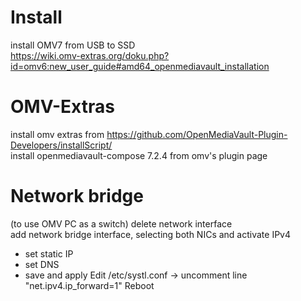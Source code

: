 # Install
install OMV7 from USB to SSD  
https://wiki.omv-extras.org/doku.php?id=omv6:new_user_guide#amd64_openmediavault_installation  
# OMV-Extras
install omv extras from https://github.com/OpenMediaVault-Plugin-Developers/installScript/  
install openmediavault-compose 7.2.4 from omv's plugin page  
# Network bridge
(to use OMV PC as a switch)
delete network interface  
add network bridge interface, selecting both NICs and activate IPv4
- set static IP
- set DNS
- save and apply
Edit /etc/systl.conf -> uncomment line "net.ipv4.ip_forward=1"
Reboot
